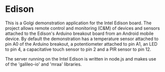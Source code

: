 # Edison

This is a Golgi demonstration application for the Intel Edison board. The project allows remote control and monitoring (C&M) of devices and sensors attached to the Edison's 
Arduino breakout board from an Android mobile device. By default the demonstration has a temperature sensor attached to pin A0 of the Arduino breakout, a potentiometer attached 
to pin A1, an LED to pin 4, a capacitative touch sensor to pin 2 and a PIR sensor to pin 12.

The server running on the Intel Edison is written in node.js and makes use of the 'galileo-io' and 'mraa' libraries.
